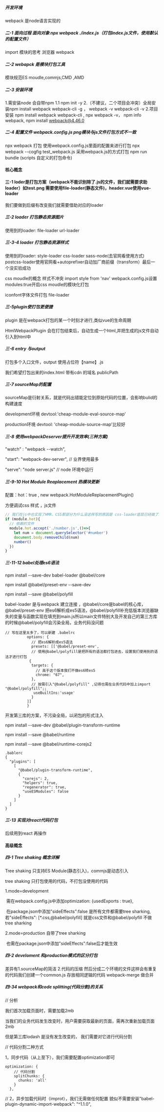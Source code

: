 ##### 开发环境

webpack 是node语言实现的

##### 二-1 面向过程 面向对象   npx webpack ./index.js（打包index.js文件，使用默认的配置文件）

import 模块的思考 浏览器  webpack

##### 二-2 webapck 是模块打包工具

模块规范ES moudle,commjs,CMD ,AMD

##### 二-3 安装环境

1.需安装node 会自带npm
1.1 npm init -y
2.（不建议，二个项目会冲突）全局安装npm install webpack webpack-cli -g ， webpack -v webpack-cli -v
2.项目安装 npm install webpack webpack-cli , npx webpack -v， npm info webpack, npm install webpack@4.46.0

##### 二-4 配置文件  webpack.config.js  png模块与js文件打包方式不一致

npx webpack 打包 使用webpack.config.js里面的配置来进行打包
npx webpack --cogfig test_webpack.js 采用webpack.js的方式打包
npm run bundle (scripts 自定义的打包命令)

#### 核心概念

#### 三-1 loder是打包方案（webpack不能识别除了.js的文件，我们就需要求助loader）如test.png 需要使用file-loader(静态文件)，header.vue使用vue-loader

我们要做到后缀有改变我们就需要借助对应的loader

##### 三-2 loader 打包静态资源图片

使用到的loader: file-loader url-loader

##### 三-3-4 loader 打包静态资源样式 

使用到的loader: style-loader css-loader sass-node(去官网看使用方式)  postcss-loader使用官网看+autoprefixer自动加厂商前缀（transform）最后一个没实验成功

css moudle的概念 样式不冲突   import style from 'nav'   webpack.config.js设置 modules:true开启css moudle的模块化打包

iconfont字体文件打包 file-loader

##### 三-5plugin使打包更便捷

plugin 是在webpack打包的某一个时刻才进行,类似vue的生命周期

HtmlWebpackPlugin 会在打包结束后，自动生成一个html,并把生成的js文件自动引入到html中

##### 三-6 entry 与output

打包多个入口文件，output 使用占位符【name】.js

我们希望打包出来的index.html 带有cdn 的域名 publicPath

##### 三-7 sourceMap的配置

sourceMap是衍射关系，就是代码出错能定位到原始代码的位置，会影响bulid的构建速度

development环境 devtool:'cheap-module-eval-source-map'

production环境 devtool: 'cheap-module-source-map'比较好

##### 三-8 使用webpackDeserver提升开发效率(三种方案)

"watch" : "webpack --watch",

  "start": "webpack-dev-server", // 业界使用最多

  "serve": "node server.js"  // node 环境中运行

##### 三-9-10 Hot Module Reaplacement 热模块更新

配置：hot：true   , new webpack.HotModuleReplacementPlugin()

方便调试css 样式  ，js文件

```js
// 我们在js中也实现了HMR，CSS那部分为什么没这样写的原因是 css-loader底层已经做了这样的处理，vue-loader也是做了这样的处理
if (module.hot){
  // 依赖的文件
  module.hot.accept('./number.js',()=>{
    let num = document.querySelector('#number')
    document.body.removeChild(num)
    number()
  })
}
```

##### 三-11-12 babel处理es6语法

npm install --save-dev babel-loader @babel/core

npm install @babel/preset-env --save-dev

npm install --save @babel/polyfill

babel-loader 是与webpack 建立连接  ，@babel/core是babel的核心库，@babel/preset-env 把es6解析成es5语法，@babel/polyfill补充低版本浏览器缺失的变量与函数实现在填充到main.js所以main文件特别大及开发自己的第三方库的时候@babel/polyfill会污染全局，业务代码没问题

```
// 写在这里太多了，可以新建 .babelrc
          options: {
            // 把es6解析成es5语法
            presets: [['@babel/preset-env',
            // 使用@babel/polyfill是把所有的语法都打包进去，设置我们使用到的语法才进行打包
           { 
            targets: {
              // 高于这个版本我们不做es6转es5
              chrome: "67",
            },
            // 按需引入"@babel/polyfill" ,记得也需在业务代码中加上import "@babel/polyfill";;
             useBuiltIns:'usage'
            }
          ]]
          }
```

开发第三库的方案，不污染全局，以闭包的形式注入

npm install --save-dev @babel/plugin-transform-runtime

npm install --save @babel/runtime

npm install --save @babel/runtime-corejs2

```
.bablerc
{
  "plugins": [
    [
      "@babel/plugin-transform-runtime",
      {
        "corejs": 2,
        "helpers": true,
        "regenerator": true,
        "useESModules": false
      }
    ]
  ]
}
```

##### 三-13 实现对react代码打包

后续用到react 再操作

#### 高级概念

##### 四-1 Tree shaking 概念详解

Tree shaking 只支持ES Module(静态引入)，commjs是动态引入

tree shaking 只打包使用的代码，不打包没使用的代码

1.mode=development 

​	需在webpack.config.js中添加optimization: {usedExports : true},

​	在package.json中添加"sideEffects":false 是所有文件都需要tree sharking, 若"sideEffects":           		[*.css,@babel/polyfill] 就是css文件和@babel/polyfill 不做tree sharking

2.mode=production 自带了tree sharking

​	也需在package.json中添加"sideEffects":false后才能生效

##### 四-2 develoment 和production模式的区分打包

差异有1.sourceMap的简洁 2.代码的压缩    然后分成二个环境的文件这样会有重复的代码我们创建一个common.js 存放相同逻辑的代码  webpack-merge 做合并

##### 四-34  webpack和code splitting(代码分割)的关系

// 分析

我们首次加载页面时，需要加载2mb

当我们的业务代码发生改变时，用户需要获取最新的页面，需再次重新加载页面2mb

但是第三库lodash 是没有发生改变的， 我们需要对它进行代码分割



// 代码分割二种方式

1，同步代码（从上至下），我们需要配置optimization即可

```
optimization: {
    // 代码分割
    splitChunks: {
      chunks: 'all'
    }
  },
```

// 2，异步加载代码时（improt），我们无需做任何配置 貌似不需要安装"babel-plugin-dynamic-import-webpack": "^1.1.0",
